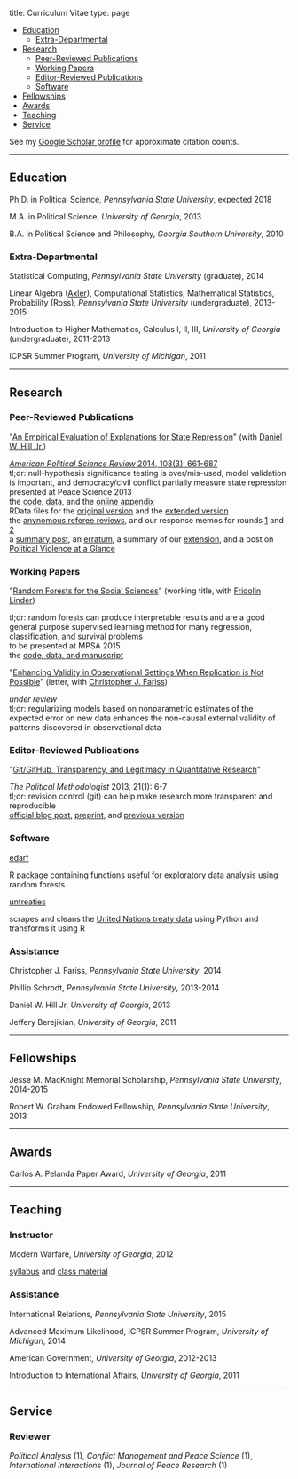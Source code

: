 title: Curriculum Vitae
type: page

 - [Education](#education)
    + [Extra-Departmental](#extra)
 - [Research](#research)
    + [Peer-Reviewed Publications](#peer)
    + [Working Papers](#wp)
	+ [Editor-Reviewed Publications](#editor)
	+ [Software](#software)
 - [Fellowships](#fellowships)
 - [Awards](#awards)
 - [Teaching](#teaching)
 - [Service](#service)

See my [Google Scholar profile](http://scholar.google.com/citations?user=hdxn_v4AAAAJ&hl=en) for approximate citation counts.

<hr/>

## <a name="education">Education</a>

Ph.D. in Political Science, *Pennsylvania State University*, expected 2018

M.A. in Political Science, *University of Georgia*, 2013

B.A. in Political Science and Philosophy, *Georgia Southern University*, 2010

### <a name="extra">Extra-Departmental</a>

Statistical Computing, *Pennsylvania State University* (graduate), 2014

Linear Algebra ([Axler](http://linear.axler.net/)), Computational Statistics, Mathematical Statistics, Probability (Ross), *Pennsylvania State University* (undergraduate), 2013-2015

Introduction to Higher Mathematics, Calculus I, II, III, *University of Georgia* (undergraduate), 2011-2013

ICPSR Summer Program, *University of Michigan*, 2011

<hr/>

## <a name="research">Research</a>
### <a name="peer">Peer-Reviewed Publications</a>

"[An Empirical Evaluation of Explanations for State Repression](/static/papers/eeesr_manuscript.pdf)" (with [Daniel W. Hill Jr.](http://myweb.fsu.edu/dwh06c/pages/research.html))

<p class="project-summary">
<em><a href="http://journals.cambridge.org/action/displayAbstract?fromPage=online&aid=9327383&fileId=S0003055414000306">American Political Science Review</em> 2014, 108(3): 661-687</a> <br/>
tl;dr: null-hypothesis significance testing is over/mis-used, model validation is important, and democracy/civil conflict partially measure state repression <br/>
presented at Peace Science 2013 <br/>
the <a href="http://github.com/zmjones/eeesr/">code</a>, <a href="/static/data/eeesr_data.zip">data</a>, and the <a href="/static/papers/eeesr_appendix.pdf">online appendix</a> <br>
RData files for the <a href="/static/data/eeesr_original_rep.zip">original version</a> and the <a href="/static/data/eeesr_extended_rep.zip">extended version</a> <br>
the <a href="/static/papers/eeesr_reviews.pdf">anynomous referee reviews</a>, and our response memos for rounds <a href="/static/papers/eeesr_memo_1.pdf">1</a> and <a href="/static/papers/eeesr_memo_2.pdf">2</a> <br>
a <a href="/eeesr/">summary post</a>, an <a href="/static/papers/eeesr_erratum.pdf">erratum</a>, a summary of our <a href="/eeesr-redux/">extension</a>, and a post on <a href="http://politicalviolenceataglance.org/2014/10/27/predicting-government-violence-to-improve-theory-and-practice/">Political Violence at a Glance</a>
</p>

### <a name="wp">Working Papers</a>

"[Random Forests for the Social Sciences](/static/papers/rfss_manuscript.pdf)" (working title, with [Fridolin Linder](http://polisci.la.psu.edu/people/fjl128))

<p class="project-summary">
tl;dr: random forests can produce interpretable results and are a good general purpose supervised learning method for many regression, classification, and survival problems <br/>
to be presented at MPSA 2015 <br/>
the <a href="http://github.com/zmjones/rfss/">code, data, and manuscript</a>
</p>

"[Enhancing Validity in Observational Settings When Replication is Not Possible](/static/papers/replication.pdf)" (letter, with [Christopher J. Fariss](http://cfariss.com))

<p class="project-summary">
<em>under review</em> <br/>
tl;dr: regularizing models based on nonparametric estimates of the expected error on new data enhances the non-causal external validity of patterns discovered in observational data
</p>

### <a name="editor">Editor-Reviewed Publications</a>

"[Git/GitHub, Transparency, and Legitimacy in Quantitative Research](/static/papers/git_tpm.pdf)"

<p class="project-summary">
<em>The Political Methodologist</em> 2013, 21(1): 6-7 <br/>
tl;dr: revision control (git) can help make research more transparent and reproducible <br/>
<a href="http://thepoliticalmethodologist.com/2013/11/18/gitgithub-transparency-and-legitimacy-in-quantitative-research/">official blog post</a>, <a href="/static/papers/git.pdf">preprint</a>, and <a href="/git/">previous version</a> <br/>
</p>

### <a name="software">Software</a>

[edarf](http://github.com/zmjones/edarf)

<p class="project-summary">
R package containing functions useful for exploratory data analysis using random forests
</p>

[untreaties](http://github.com/zmjones/untreaties)

<p class="project-summary">
scrapes and cleans the <a href="http://treaties.un.org">United Nations treaty data</a> using Python and transforms it using R
</p>

### Assistance

Christopher J. Fariss, *Pennsylvania State University*, 2014

Phillip Schrodt, *Pennsylvania State University*, 2013-2014

Daniel W. Hill Jr, *University of Georgia*, 2013

Jeffery Berejikian, *University of Georgia*, 2011

<hr/>

## <a name="fellowships">Fellowships</a>

Jesse M. MacKnight Memorial Scholarship, *Pennsylvania State University*, 2014-2015

Robert W. Graham Endowed Fellowship, *Pennsylvania State University*, 2013

<hr/>

## <a name="awards">Awards</a>

Carlos A. Pelanda Paper Award, *University of Georgia*, 2011

<hr/>

## <a name="teaching">Teaching</a>
### Instructor

Modern Warfare, *University of Georgia*, 2012

<p class="project-summary">
<a href="/static/data/modern-warfare.pdf">syllabus</a> and <a href="/static/data/modern-warfare.zip">class material</a>
</p>

### Assistance

International Relations, *Pennsylvania State University*, 2015

Advanced Maximum Likelihood, ICPSR Summer Program, *University of Michigan*, 2014

American Government, *University of Georgia*, 2012-2013

Introduction to International Affairs, *University of Georgia*, 2011

<hr/>

## <a name="service">Service</a>
### Reviewer

*Political Analysis* (1), *Conflict Management and Peace Science* (1), *International Interactions* (1), *Journal of Peace Research* (1)
